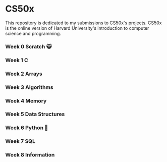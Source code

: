 # CS50x

This repository is dedicated to my submissions to CS50x's projects. CS50x is the online version of Harvard University's introduction to computer science and programming.

### Week 0 Scratch 😺
### Week 1 C
### Week 2 Arrays
### Week 3 Algorithms
### Week 4 Memory
### Week 5 Data Structures
### Week 6 Python 🐍
### Week 7 SQL
### Week 8 Information

